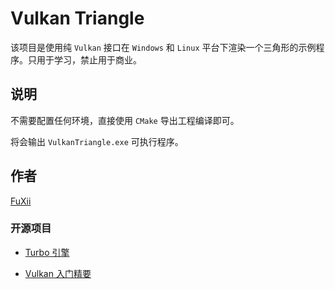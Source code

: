 # Vulkan Triangle

该项目是使用纯 `Vulkan` 接口在 `Windows` 和 `Linux` 平台下渲染一个三角形的示例程序。只用于学习，禁止用于商业。

## 说明

不需要配置任何环境，直接使用 `CMake` 导出工程编译即可。

将会输出 `VulkanTriangle.exe` 可执行程序。

## 作者

[FuXii](https://github.com/FuXiii)

### 开源项目

* [Turbo  引擎](https://github.com/FuXiii/Turbo)

* [Vulkan 入门精要](https://fuxiii.github.io/Essentials.of.Vulkan/index.html)
